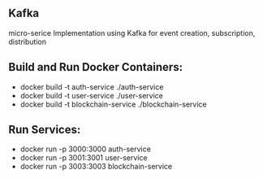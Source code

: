 ## Kafka

  micro-serice Implementation using Kafka for event creation, subscription, distribution


## Build and Run Docker Containers:

- docker build -t auth-service ./auth-service
- docker build -t user-service ./user-service
- docker build -t blockchain-service ./blockchain-service


## Run Services:

- docker run -p 3000:3000 auth-service
- docker run -p 3001:3001 user-service
- docker run -p 3003:3003 blockchain-service
